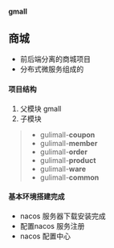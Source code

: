 ####  gmall
## 商城

- 前后端分离的商城项目
- 分布式微服务组成的


#### 项目结构

1. 父模块 gmall 
2. 子模块 

> - gulimall-**coupon** 
> - gulimall-**member**
> - gulimall-**order**
> - gulimall-**product**
> - gulimall-**ware**
> - gulimall-**common**

#### 基本环境搭建完成



- nacos 服务器下载安装完成
- 配置nacos 服务注册 
- nacos 配置中心
